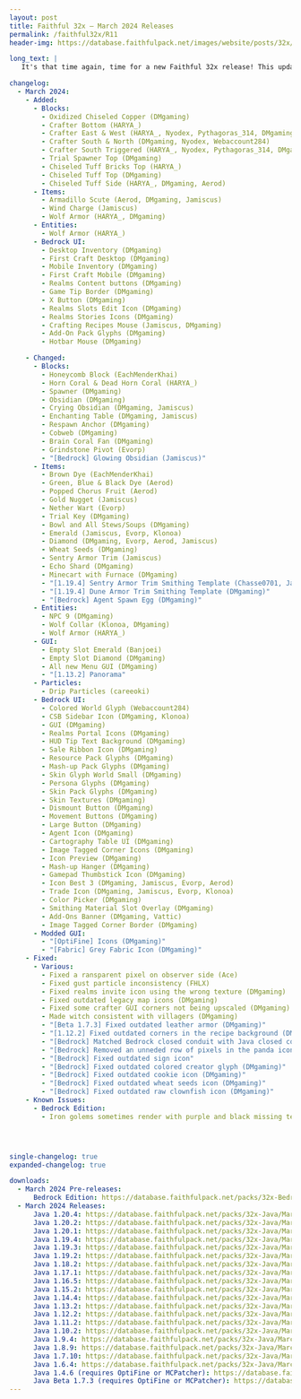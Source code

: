 ```yaml
---
layout: post
title: Faithful 32x – March 2024 Releases
permalink: /faithful32x/R11
header-img: https://database.faithfulpack.net/images/website/posts/32x/R11.jpg

long_text: |
   It's that time again, time for a new Faithful 32x release! This update adds more support for experimental 1.21 textures, with the wolf armor, armadillo scute, wind charge, and more. This release also gives a much-needed revamp for tons of textures, from less-seen textures like popped chorus fruit and minecart with furnace to iconic textures like the diamond and emerald. Included with all of this is also a whole bunch of new Bedrock UI and a few fixes. We hope you enjoy the update!

changelog:
  - March 2024:
    - Added:
      - Blocks:
        - Oxidized Chiseled Copper (DMgaming)
        - Crafter Bottom (HARYA_)
        - Crafter East & West (HARYA_, Nyodex, Pythagoras_314, DMgaming, Webaccount284)
        - Crafter South & North (DMgaming, Nyodex, Webaccount284)
        - Crafter South Triggered (HARYA_, Nyodex, Pythagoras_314, DMgaming, Webaccount284, DMgaming)
        - Trial Spawner Top (DMgaming)
        - Chiseled Tuff Bricks Top (HARYA_)
        - Chiseled Tuff Top (DMgaming)
        - Chiseled Tuff Side (HARYA_, DMgaming, Aerod)
      - Items:
        - Armadillo Scute (Aerod, DMgaming, Jamiscus)
        - Wind Charge (Jamiscus)
        - Wolf Armor (HARYA_, DMgaming)
      - Entities: 
        - Wolf Armor (HARYA_)
      - Bedrock UI: 
        - Desktop Inventory (DMgaming)
        - First Craft Desktop (DMgaming)
        - Mobile Inventory (DMgaming)
        - First Craft Mobile (DMgaming)
        - Realms Content buttons (DMgaming)
        - Game Tip Border (DMgaming)
        - X Button (DMgaming)
        - Realms Slots Edit Icon (DMgaming)
        - Realms Stories Icons (DMgaming)
        - Crafting Recipes Mouse (Jamiscus, DMgaming)
        - Add-On Pack Glyphs (DMgaming)
        - Hotbar Mouse (DMgaming)

    - Changed:
      - Blocks:
        - Honeycomb Block (EachMenderKhai)
        - Horn Coral & Dead Horn Coral (HARYA_)
        - Spawner (DMgaming)
        - Obsidian (DMgaming)
        - Crying Obsidian (DMgaming, Jamiscus)
        - Enchanting Table (DMgaming, Jamiscus)
        - Respawn Anchor (DMgaming)
        - Cobweb (DMgaming)
        - Brain Coral Fan (DMgaming)
        - Grindstone Pivot (Evorp)
        - "[Bedrock] Glowing Obsidian (Jamiscus)"
      - Items:
        - Brown Dye (EachMenderKhai)
        - Green, Blue & Black Dye (Aerod)
        - Popped Chorus Fruit (Aerod)
        - Gold Nugget (Jamiscus)
        - Nether Wart (Evorp)
        - Trial Key (DMgaming)
        - Bowl and All Stews/Soups (DMgaming)
        - Emerald (Jamiscus, Evorp, Klonoa)
        - Diamond (DMgaming, Evorp, Aerod, Jamiscus)
        - Wheat Seeds (DMgaming)
        - Sentry Armor Trim (Jamiscus)
        - Echo Shard (DMgaming)
        - Minecart with Furnace (DMgaming)
        - "[1.19.4] Sentry Armor Trim Smithing Template (Chasse0701, Jamiscus)"
        - "[1.19.4] Dune Armor Trim Smithing Template (DMgaming)"
        - "[Bedrock] Agent Spawn Egg (DMgaming)"
      - Entities:
        - NPC 9 (DMgaming)
        - Wolf Collar (Klonoa, DMgaming)
        - Wolf Armor (HARYA_)
      - GUI:
        - Empty Slot Emerald (Banjoei)
        - Empty Slot Diamond (DMgaming)
        - All new Menu GUI (DMgaming)
        - "[1.13.2] Panorama"
      - Particles:
        - Drip Particles (careeoki)
      - Bedrock UI:
        - Colored World Glyph (Webaccount284)
        - CSB Sidebar Icon (DMgaming, Klonoa)
        - GUI (DMgaming)
        - Realms Portal Icons (DMgaming)
        - HUD Tip Text Background (DMgaming)
        - Sale Ribbon Icon (DMgaming)
        - Resource Pack Glyphs (DMgaming)
        - Mash-up Pack Glyphs (DMgaming)
        - Skin Glyph World Small (DMgaming)
        - Persona Glyphs (DMgaming)
        - Skin Pack Glyphs (DMgaming)
        - Skin Textures (DMgaming)
        - Dismount Button (DMgaming)
        - Movement Buttons (DMgaming)
        - Large Button (DMgaming)
        - Agent Icon (DMgaming)
        - Cartography Table UI (DMgaming)
        - Image Tagged Corner Icons (DMgaming)
        - Icon Preview (DMgaming)
        - Mash-up Hanger (DMgaming)
        - Gamepad Thumbstick Icon (DMgaming)
        - Icon Best 3 (DMgaming, Jamiscus, Evorp, Aerod)
        - Trade Icon (DMgaming, Jamiscus, Evorp, Klonoa)
        - Color Picker (DMgaming)
        - Smithing Material Slot Overlay (DMgaming)
        - Add-Ons Banner (DMgaming, Vattic)
        - Image Tagged Corner Border (DMgaming)
      - Modded GUI:
        - "[OptiFine] Icons (DMgaming)"
        - "[Fabric] Grey Fabric Icon (DMgaming)"
    - Fixed:
      - Various:
        - Fixed a ransparent pixel on observer side (Ace)
        - Fixed gust particle inconsistency (FHLX)
        - Fixed realms invite icon using the wrong texture (DMgaming)
        - Fixed outdated legacy map icons (DMgaming)
        - Fixed some crafter GUI corners not being upscaled (DMgaming)
        - Made witch consistent with villagers (DMgaming)
        - "[Beta 1.7.3] Fixed outdated leather armor (DMgaming)"
        - "[1.12.2] Fixed outdated corners in the recipe background (DMgaming)"
        - "[Bedrock] Matched Bedrock closed conduit with Java closed conduit (DMgaming)"
        - "[Bedrock] Removed an unneded row of pixels in the panda icon (DMgaming)"
        - "[Bedrock] Fixed outdated sign icon"
        - "[Bedrock] Fixed outdated colored creator glyph (DMgaming)"
        - "[Bedrock] Fixed outdated cookie icon (DMgaming)"
        - "[Bedrock] Fixed outdated wheat seeds icon (DMgaming)"
        - "[Bedrock] Fixed outdated raw clownfish icon (DMgaming)"
    - Known Issues:
      - Bedrock Edition:
        - Iron golems sometimes render with purple and black missing textures. There is currently no known desirable fix for this. If this issue happens to you, rename the file extension from .mcpack to .zip, unzip the pack and use it as a folder.




single-changelog: true
expanded-changelog: true

downloads:
  - March 2024 Pre-releases:
      Bedrock Edition: https://database.faithfulpack.net/packs/32x-Bedrock/March%202024/Faithful%2032x%20-%201.20.mcpack
  - March 2024 Releases: 
      Java 1.20.4: https://database.faithfulpack.net/packs/32x-Java/March%202024/Faithful%2032x%20-%201.20.4.zip
      Java 1.20.2: https://database.faithfulpack.net/packs/32x-Java/March%202024/Faithful%2032x%20-%201.20.2.zip
      Java 1.20.1: https://database.faithfulpack.net/packs/32x-Java/March%202024/Faithful%2032x%20-%201.20.1.zip
      Java 1.19.4: https://database.faithfulpack.net/packs/32x-Java/March%202024/Faithful%2032x%20-%201.19.4.zip
      Java 1.19.3: https://database.faithfulpack.net/packs/32x-Java/March%202024/Faithful%2032x%20-%201.19.3.zip
      Java 1.19.2: https://database.faithfulpack.net/packs/32x-Java/March%202024/Faithful%2032x%20-%201.19.2.zip
      Java 1.18.2: https://database.faithfulpack.net/packs/32x-Java/March%202024/Faithful%2032x%20-%201.18.2.zip
      Java 1.17.1: https://database.faithfulpack.net/packs/32x-Java/March%202024/Faithful%2032x%20-%201.17.1.zip
      Java 1.16.5: https://database.faithfulpack.net/packs/32x-Java/March%202024/Faithful%2032x%20-%201.16.5.zip
      Java 1.15.2: https://database.faithfulpack.net/packs/32x-Java/March%202024/Faithful%2032x%20-%201.15.2.zip
      Java 1.14.4: https://database.faithfulpack.net/packs/32x-Java/March%202024/Faithful%2032x%20-%201.14.4.zip
      Java 1.13.2: https://database.faithfulpack.net/packs/32x-Java/March%202024/Faithful%2032x%20-%201.13.2.zip
      Java 1.12.2: https://database.faithfulpack.net/packs/32x-Java/March%202024/Faithful%2032x%20-%201.12.2.zip
      Java 1.11.2: https://database.faithfulpack.net/packs/32x-Java/March%202024/Faithful%2032x%20-%201.11.2.zip
      Java 1.10.2: https://database.faithfulpack.net/packs/32x-Java/March%202024/Faithful%2032x%20-%201.10.2.zip
      Java 1.9.4: https://database.faithfulpack.net/packs/32x-Java/March%202024/Faithful%2032x%20-%201.9.4.zip
      Java 1.8.9: https://database.faithfulpack.net/packs/32x-Java/March%202024/Faithful%2032x%20-%201.8.9.zip
      Java 1.7.10: https://database.faithfulpack.net/packs/32x-Java/March%202024/Faithful%2032x%20-%201.7.10.zip
      Java 1.6.4: https://database.faithfulpack.net/packs/32x-Java/March%202024/Faithful%2032x%20-%201.6.4.zip
      Java 1.4.6 (requires OptiFine or MCPatcher): https://database.faithfulpack.net/packs/32x-Java/March%202024/Faithful%2032x%20-%201.4.6.zip
      Java Beta 1.7.3 (requires OptiFine or MCPatcher): https://database.faithfulpack.net/packs/32x-Java/March%202024/Faithful%2032x%20-%20b1.7.3.zip
---
```

